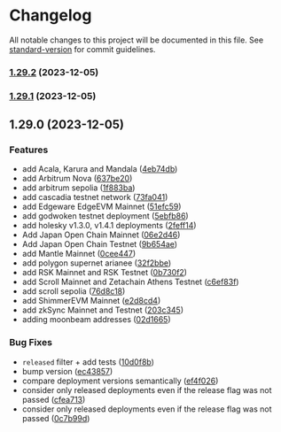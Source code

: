 # Changelog

All notable changes to this project will be documented in this file. See [standard-version](https://github.com/conventional-changelog/standard-version) for commit guidelines.

### [1.29.2](https://github.com/redbellynetwork/safe-deployments/compare/v1.29.1...v1.29.2) (2023-12-05)

### [1.29.1](https://github.com/redbellynetwork/safe-deployments/compare/v1.29.0...v1.29.1) (2023-12-05)

## 1.29.0 (2023-12-05)


### Features

* add Acala, Karura and Mandala ([4eb74db](https://github.com/redbellynetwork/safe-deployments/commit/4eb74dbaf3d0ca8120ad1a6b17ba5304d24b503b))
* add Arbitrum Nova ([637be20](https://github.com/redbellynetwork/safe-deployments/commit/637be20335afbe987f0ad63ee81d863e024dfef5))
* add arbitrum sepolia ([1f883ba](https://github.com/redbellynetwork/safe-deployments/commit/1f883baabc3c01ad38ecefc6f8fc990d0e3af148))
* add cascadia testnet network ([73fa041](https://github.com/redbellynetwork/safe-deployments/commit/73fa0411e26ab6c3dd80776943d9f1ba7328bb72))
* add Edgeware EdgeEVM Mainnet ([51efc59](https://github.com/redbellynetwork/safe-deployments/commit/51efc59d05ddf725478d6472fc67989dfb031b4d))
* add godwoken testnet deployment ([5ebfb86](https://github.com/redbellynetwork/safe-deployments/commit/5ebfb86d98850b3c1de158e68dcb1aef48f58743))
* add holesky v1.3.0, v1.4.1 deployments ([2feff14](https://github.com/redbellynetwork/safe-deployments/commit/2feff143b2ffab182385043481b257cde70ac890))
* Add Japan Open Chain Mainnet ([06e2d46](https://github.com/redbellynetwork/safe-deployments/commit/06e2d46eddb59e5d7611c1f9cd9e4ee8b41e9e5c))
* Add Japan Open Chain Testnet ([9b654ae](https://github.com/redbellynetwork/safe-deployments/commit/9b654aeb5043f8d43e46fe125191d83b32328a1c))
* add Mantle Mainnet ([0cee447](https://github.com/redbellynetwork/safe-deployments/commit/0cee4470749f64ab5527b1695f5c1b0b017bdc18))
* add polygon supernet arianee ([32f2bbe](https://github.com/redbellynetwork/safe-deployments/commit/32f2bbeb6d37b5c0c6e8e38f1deb2276816bd747))
* add RSK Mainnet and RSK Testnet ([0b730f2](https://github.com/redbellynetwork/safe-deployments/commit/0b730f2946d8170ae71ee603394bd87b7c5fbbc6))
* add Scroll Mainnet and Zetachain Athens Testnet ([c6ef83f](https://github.com/redbellynetwork/safe-deployments/commit/c6ef83fa7a85d8aed49eb06e3f91326ba7bffd8f))
* add scroll sepolia ([76d8c18](https://github.com/redbellynetwork/safe-deployments/commit/76d8c182c6676fafae62ca0e724209adfdc2f734))
* add ShimmerEVM Mainnet ([e2d8cd4](https://github.com/redbellynetwork/safe-deployments/commit/e2d8cd4ee1928f69e7b883d3458bde6247597a40))
* add zkSync Mainnet and Testnet ([203c345](https://github.com/redbellynetwork/safe-deployments/commit/203c3451407f72d4c5dbdce46a33b360d988d761))
* adding moonbeam addresses ([02d1665](https://github.com/redbellynetwork/safe-deployments/commit/02d166566dbd094af9fd868d6730c978ead99493))


### Bug Fixes

* `released` filter + add tests ([10d0f8b](https://github.com/redbellynetwork/safe-deployments/commit/10d0f8bc42c834447d3245c987dd4dd520dca458))
* bump version ([ec43857](https://github.com/redbellynetwork/safe-deployments/commit/ec43857cc6c23c98df6e2fed2c9c5d37f31cdc1c))
* compare deployment versions semantically ([ef4f026](https://github.com/redbellynetwork/safe-deployments/commit/ef4f026aa88f6797cea1126e93dd92a1b07eb932))
* consider only released deployments even if the release flag was not passed ([cfea713](https://github.com/redbellynetwork/safe-deployments/commit/cfea7138cc77ee5a8d8c93e28846ebf8365c7de3))
* consider only released deployments even if the release flag was not passed ([0c7b99d](https://github.com/redbellynetwork/safe-deployments/commit/0c7b99dddc05752168909bedaf4deb07b5633de4))
